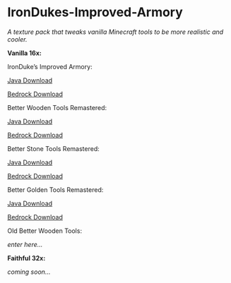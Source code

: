 # IronDukes-Improved-Armory
_A texture pack that tweaks vanilla Minecraft tools to be more realistic and cooler._ 


**Vanilla 16x:**

IronDuke’s Improved Armory:

[Java Download](https://www.planetminecraft.com/texture-pack/ironduke-s-better-armory-java/)

[Bedrock Download](https://www.planetminecraft.com/texture-pack/ironduke-s-improved-armory-bedrock/)


Better Wooden Tools Remastered:

[Java Download](https://www.planetminecraft.com/texture-pack/alternate-custom-wooden-tools-java/)

[Bedrock Download](https://www.planetminecraft.com/texture-pack/alternate-custom-wooden-tools-bedrock/)


Better Stone Tools Remastered:

[Java Download](https://www.planetminecraft.com/texture-pack/java-custom-stone-tools/)

[Bedrock Download](https://www.planetminecraft.com/texture-pack/custom-stone-tools-bedrock/)


Better Golden Tools Remastered:

[Java Download](https://www.planetminecraft.com/texture-pack/custom-golden-tools-java/)

[Bedrock Download](https://www.planetminecraft.com/texture-pack/custom-golden-tools-bedrock/)


Old Better Wooden Tools:

_enter here..._


**Faithful 32x:**

_coming soon..._
